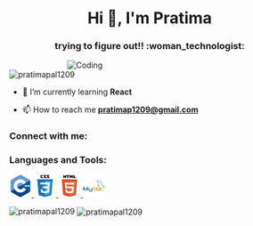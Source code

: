 



<h1 align="center">Hi 👋, I'm Pratima</h1>
<h3 align="center">trying to figure out!! :woman_technologist:</h3>
<img align="right" alt="Coding" width="400" src="https://thumbs.gfycat.com/CheerySeparateGoldeneye-size_restricted.gif" />

<p align="left"> <img src="https://komarev.com/ghpvc/?username=pratimapal1209&label=Profile%20views&color=0e75b6&style=flat" alt="pratimapal1209" /> </p>

- 🌱 I’m currently learning **React**

- 📫 How to reach me **pratimap1209@gmail.com**

<h3 align="left">Connect with me:</h3>
<p align="left">
</p>

<h3 align="left">Languages and Tools:</h3>
<p align="left"> <a href="https://www.w3schools.com/cpp/" target="_blank" rel="noreferrer"> <img src="https://raw.githubusercontent.com/devicons/devicon/master/icons/cplusplus/cplusplus-original.svg" alt="cplusplus" width="40" height="40"/> </a> <a href="https://www.w3schools.com/css/" target="_blank" rel="noreferrer"> <img src="https://raw.githubusercontent.com/devicons/devicon/master/icons/css3/css3-original-wordmark.svg" alt="css3" width="40" height="40"/> </a> <a href="https://www.w3.org/html/" target="_blank" rel="noreferrer"> <img src="https://raw.githubusercontent.com/devicons/devicon/master/icons/html5/html5-original-wordmark.svg" alt="html5" width="40" height="40"/> </a> <a href="https://www.mysql.com/" target="_blank" rel="noreferrer"> <img src="https://raw.githubusercontent.com/devicons/devicon/master/icons/mysql/mysql-original-wordmark.svg" alt="mysql" width="40" height="40"/> </a> </p>

<p><img align="left" src="https://github-readme-stats.vercel.app/api/top-langs?username=pratimapal1209&show_icons=true&locale=en&layout=compact" alt="pratimapal1209" /></p>

<p>&nbsp;<img align="center" src="https://github-readme-stats.vercel.app/api?username=pratimapal1209&show_icons=true&locale=en" alt="pratimapal1209" /></p>
